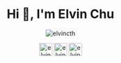 <h1 align="center">Hi 👋, I'm Elvin Chu</h1>

<p align="center"><img align="center" src="https://github-readme-stats.vercel.app/api?username=elvincth&show_icons=true" alt="elvincth" /> </p>

<p align="center">
<a href="https://twitter.com/elvincth" target="blank"><img align="center" src="https://cdn.jsdelivr.net/npm/simple-icons@3.0.1/icons/twitter.svg" alt="elvincth" height="30" width="30" /></a>  
<a href="https://dribbble.com/elvincth" target="blank"><img align="center" src="https://cdn.jsdelivr.net/npm/simple-icons@3.0.1/icons/dribbble.svg" alt="elvincth" height="30" width="30" /></a>  
<a href="https://www.linkedin.com/in/elvin-chu-5850531b3/" target="blank"><img align="center" src="https://cdn.jsdelivr.net/npm/simple-icons@3.0.1/icons/linkedin.svg" alt="elvincth" height="30" width="30" /></a>
</p>

